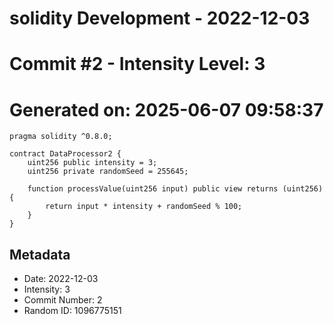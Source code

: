﻿# solidity Development - 2022-12-03
# Commit #2 - Intensity Level: 3
# Generated on: 2025-06-07 09:58:37
```solidity
pragma solidity ^0.8.0;

contract DataProcessor2 {
    uint256 public intensity = 3;
    uint256 private randomSeed = 255645;

    function processValue(uint256 input) public view returns (uint256) {
        return input * intensity + randomSeed % 100;
    }
}
```
## Metadata
- Date: 2022-12-03
- Intensity: 3
- Commit Number: 2
- Random ID: 1096775151
